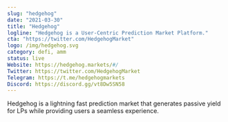 ```yaml
---
slug: "hedgehog"
date: "2021-03-30"
title: "Hedgehog"
logline: "Hedgehog is a User-Centric Prediction Market Platform."
cta: "https://twitter.com/HedgehogMarket"
logo: /img/hedgehog.svg
category: defi, amm
status: live
Website: https://hedgehog.markets/#/
Twitter: https://twitter.com/HedgehogMarket
Telegram: https://t.me/hedgehogmarkets
Discord: https://discord.gg/vt8Dw5SN58
---
```


Hedgehog is a lightning fast prediction market that generates passive yield for LPs while providing users a seamless experience.
